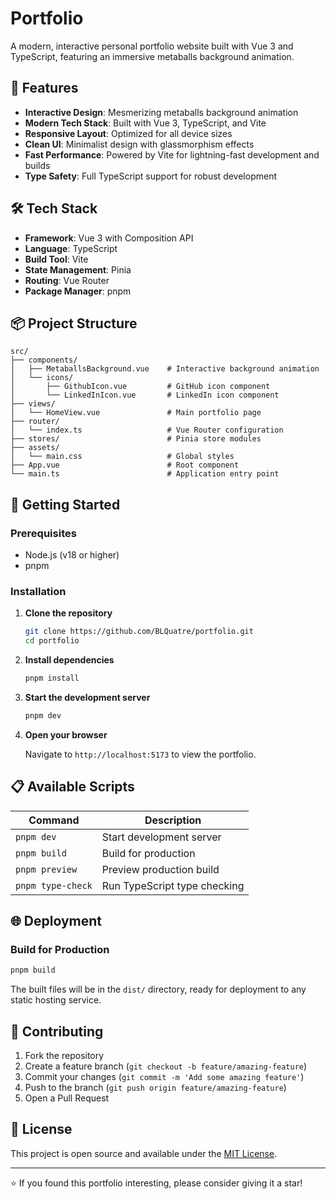 # Portfolio

A modern, interactive personal portfolio website built with Vue 3 and TypeScript, featuring an immersive metaballs background animation.

## 🌟 Features

- **Interactive Design**: Mesmerizing metaballs background animation
- **Modern Tech Stack**: Built with Vue 3, TypeScript, and Vite
- **Responsive Layout**: Optimized for all device sizes
- **Clean UI**: Minimalist design with glassmorphism effects
- **Fast Performance**: Powered by Vite for lightning-fast development and builds
- **Type Safety**: Full TypeScript support for robust development

## 🛠️ Tech Stack

- **Framework**: Vue 3 with Composition API
- **Language**: TypeScript
- **Build Tool**: Vite
- **State Management**: Pinia
- **Routing**: Vue Router
- **Package Manager**: pnpm

## 📦 Project Structure

```
src/
├── components/
│   ├── MetaballsBackground.vue    # Interactive background animation
│   └── icons/
│       ├── GithubIcon.vue         # GitHub icon component
│       └── LinkedInIcon.vue       # LinkedIn icon component
├── views/
│   └── HomeView.vue               # Main portfolio page
├── router/
│   └── index.ts                   # Vue Router configuration
├── stores/                        # Pinia store modules
├── assets/
│   └── main.css                   # Global styles
├── App.vue                        # Root component
└── main.ts                        # Application entry point
```

## 🚦 Getting Started

### Prerequisites

- Node.js (v18 or higher)
- pnpm

### Installation

1. **Clone the repository**
   ```bash
   git clone https://github.com/BLQuatre/portfolio.git
   cd portfolio
   ```

2. **Install dependencies**
   ```bash
   pnpm install
   ```

3. **Start the development server**
   ```bash
   pnpm dev
   ```

4. **Open your browser**

   Navigate to `http://localhost:5173` to view the portfolio.

## 📋 Available Scripts

| Command | Description |
|---------|-------------|
| `pnpm dev` | Start development server |
| `pnpm build` | Build for production |
| `pnpm preview` | Preview production build |
| `pnpm type-check` | Run TypeScript type checking |

## 🌐 Deployment

### Build for Production
```bash
pnpm build
```

The built files will be in the `dist/` directory, ready for deployment to any static hosting service.

## 🤝 Contributing

1. Fork the repository
2. Create a feature branch (`git checkout -b feature/amazing-feature`)
3. Commit your changes (`git commit -m 'Add some amazing feature'`)
4. Push to the branch (`git push origin feature/amazing-feature`)
5. Open a Pull Request

## 📄 License

This project is open source and available under the [MIT License](LICENSE).

---

⭐ If you found this portfolio interesting, please consider giving it a star!
